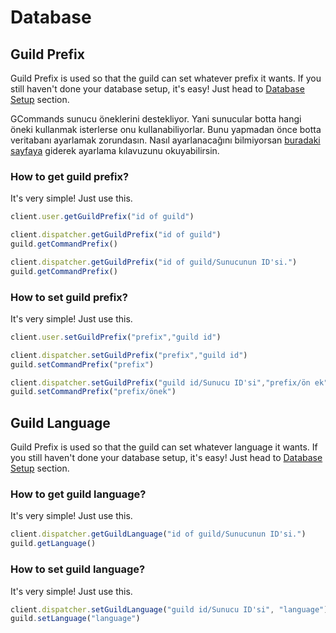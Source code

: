 # Database

## Guild Prefix

<language lang="en">

Guild Prefix is ​​used so that the guild can set whatever prefix it wants.
If you still haven't done your database setup, it's easy! Just head to [Database Setup](./basicbot.md) section.

</language>
<language lang="tk">

GCommands sunucu öneklerini destekliyor. Yani sunucular botta hangi öneki kullanmak isterlerse onu kullanabiliyorlar. Bunu yapmadan önce botta veritabanı ayarlamak zorundasın. Nasıl ayarlanacağını bilmiyorsan [buradaki sayfaya](./basicbot.md) giderek ayarlama kılavuzunu okuyabilirsin.

</language>

### How to get guild prefix?
It's very simple! Just use this.

<branch version="2.x">

```js
client.user.getGuildPrefix("id of guild")
```

</branch>
<branch version="3.x">

```js
client.dispatcher.getGuildPrefix("id of guild")
guild.getCommandPrefix()
```

</branch>
<branch version="4.x">

```js
client.dispatcher.getGuildPrefix("id of guild/Sunucunun ID'si.")
guild.getCommandPrefix()
```

</branch>

### How to set guild prefix?
It's very simple! Just use this.

<branch version="2.x">

```js
client.user.setGuildPrefix("prefix","guild id")
```

</branch>
<branch version="3.x">

```js
client.dispatcher.setGuildPrefix("prefix","guild id")
guild.setCommandPrefix("prefix")
```

</branch>
<branch version="4.x">

```js
client.dispatcher.setGuildPrefix("guild id/Sunucu ID'si","prefix/ön ek")
guild.setCommandPrefix("prefix/önek")
```

</branch>

## Guild Language

<language lang="en">

Guild Prefix is ​​used so that the guild can set whatever language it wants.
If you still haven't done your database setup, it's easy! Just head to [Database Setup](./basicbot.md) section.

</language>

### How to get guild language?
It's very simple! Just use this.

<branch version="4.x">

```js
client.dispatcher.getGuildLanguage("id of guild/Sunucunun ID'si.")
guild.getLanguage()
```

</branch>

### How to set guild language?
It's very simple! Just use this.

<branch version="4.x">

```js
client.dispatcher.setGuildLanguage("guild id/Sunucu ID'si", "language")
guild.setLanguage("language")
```

</branch>
